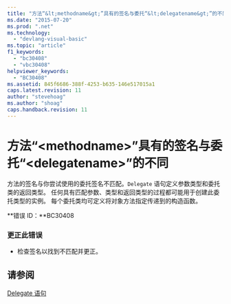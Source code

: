 ```yaml
---
title: "方法“&lt;methodname&gt;”具有的签名与委托“&lt;delegatename&gt;”的不同 | Microsoft Docs"
ms.date: "2015-07-20"
ms.prod: ".net"
ms.technology: 
  - "devlang-visual-basic"
ms.topic: "article"
f1_keywords: 
  - "bc30408"
  - "vbc30408"
helpviewer_keywords: 
  - "BC30408"
ms.assetid: 845f6686-388f-4253-b635-146e517015a1
caps.latest.revision: 11
author: "stevehoag"
ms.author: "shoag"
caps.handback.revision: 11
---
```

# 方法“&lt;methodname&gt;”具有的签名与委托“&lt;delegatename&gt;”的不同
方法的签名与你尝试使用的委托签名不匹配。`Delegate` 语句定义参数类型和委托类的返回类型。 任何具有匹配参数、类型和返回类型的过程都可能用于创建此委托类型的实例。 每个委托类均可定义将对象方法指定传递到的构造函数。  
  
 **错误 ID：**BC30408  
  
### 更正此错误  
  
-   检查签名以找到不匹配并更正。  
  
## 请参阅  
 [Delegate 语句](../../visual-basic/language-reference/statements/delegate-statement.md)